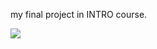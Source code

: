 my final project in INTRO course.

![](https://media1.giphy.com/media/v1.Y2lkPTc5MGI3NjExNzZweHdzMWUwcTQ1N2toZXdzdjMzZGoxdDNxNTRwaXA5Y3Ric2xzaiZlcD12MV9pbnRlcm5hbF9naWZfYnlfaWQmY3Q9Zw/lOPJZITKZYLiU3cfGl/giphy.gif)